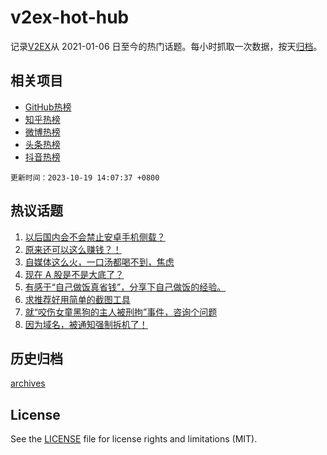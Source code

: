 # v2ex-hot-hub

 记录[V2EX](https://www.v2ex.com/)从 2021-01-06 日至今的热门话题。每小时抓取一次数据，按天[归档](archives)。
 
 ## 相关项目

- [GitHub热榜](https://github.com/it985/github-hot-hub)
- [知乎热榜](https://github.com/it985/zhihu-hot-hub)
- [微博热榜](https://github.com/it985/weibo-hot-hub)
- [头条热榜](https://github.com/it985/toutiao-hot-hub)
- [抖音热榜](https://github.com/it985/douyin-hot-hub)


 `更新时间：2023-10-19 14:07:37 +0800`

## 热议话题

1. [以后国内会不会禁止安卓手机侧载？](https://www.v2ex.com/t/983248)
1. [原来还可以这么赚钱？！](https://www.v2ex.com/t/983344)
1. [自媒体这么火，一口汤都喝不到，焦虑](https://www.v2ex.com/t/983237)
1. [现在 A 股是不是大底了？](https://www.v2ex.com/t/983365)
1. [有感于“自己做饭真省钱”，分享下自己做饭的经验。](https://www.v2ex.com/t/983121)
1. [求推荐好用简单的截图工具](https://www.v2ex.com/t/983168)
1. [就“咬伤女童黑狗的主人被刑拘”事件，咨询个问题](https://www.v2ex.com/t/983371)
1. [因为域名，被通知强制拆机了！](https://www.v2ex.com/t/983333)

## 历史归档

[archives](archives)

## License

See the [LICENSE](LICENSE) file for license rights and limitations (MIT).
